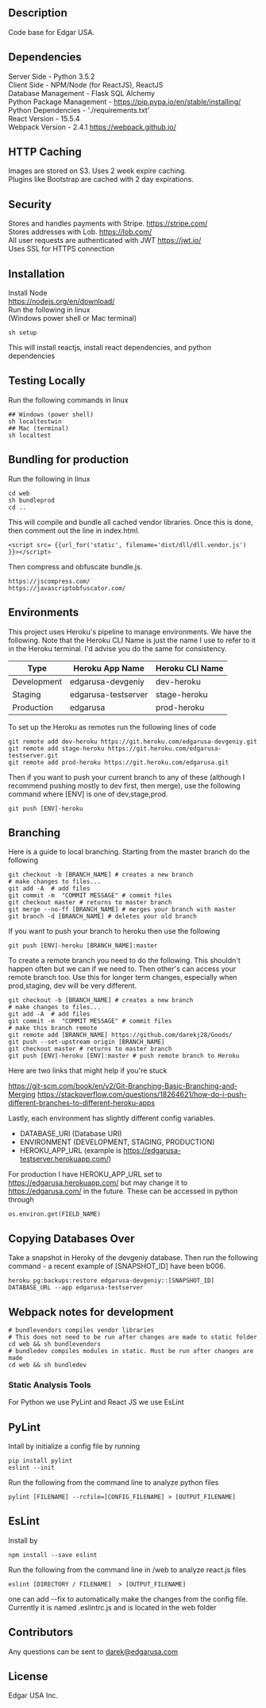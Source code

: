 ## Description
Code base for Edgar USA. 

## Dependencies 
Server Side - Python 3.5.2 <br/>
Client Side - NPM/Node (for ReactJS), ReactJS <br/> 
Database Management - Flask SQL Alchemy <br/>
Python Package Management - https://pip.pypa.io/en/stable/installing/ <br/>
Python Dependencies - './requirements.txt' <br/>
React Version - 15.5.4 <br/>
Webpack Version - 2.4.1 https://webpack.github.io/ <br/>

## HTTP Caching
Images are stored on S3. Uses 2 week expire caching. <br/>
Plugins like Bootstrap are cached with 2 day expirations.


## Security 
Stores and handles payments with Stripe. https://stripe.com/ <br/>
Stores addresses with Lob. https://lob.com/ <br/>
All user requests are authenticated with JWT https://jwt.io/ <br/>
Uses SSL for HTTPS connection <br/>

## Installation
Install Node <br/>
https://nodejs.org/en/download/ <br/>
Run the following in linux  
(Windows power shell or Mac terminal)

```
sh setup
```

This will install reactjs, install react dependencies, and python dependencies

## Testing Locally
Run the following commands in linux 

```
## Windows (power shell)
sh localtestwin
## Mac (terminal)
sh localtest
```

## Bundling for production
Run the following in linux
``` 
cd web
sh bundleprod
cd ..
```
This will compile and bundle all cached vendor libraries.
Once this is done, then comment out the line in index.html. 

```
<script src= {{url_for('static', filename='dist/dll/dll.vendor.js') }}></script>
```

Then compress and obfuscate bundle.js.
```
https://jscompress.com/
https://javascriptobfuscator.com/
```


## Environments
This project uses Heroku's pipeline to manage environments. We have the following. Note that the Heroku CLI Name is just the name I use to refer to it in the Heroku terminal. I'd advise you do the same for consistency.

Type | Heroku App Name | Heroku CLI Name
------------ | ------------ | ------------
Development | edgarusa-devgeniy | dev-heroku
Staging | edgarusa-testserver | stage-heroku
Production | edgarusa | prod-heroku

To set up the Heroku as remotes run the following lines of code 

```
git remote add dev-heroku https://git.heroku.com/edgarusa-devgeniy.git
git remote add stage-heroku https://git.heroku.com/edgarusa-testserver.git
git remote add prod-heroku https://git.heroku.com/edgarusa.git
```

Then if you want to push your current branch to any of these (although I recommend pushing mostly to dev first, then merge), use the following command where [ENV] is one of dev,stage,prod.

```
git push [ENV]-heroku
```

## Branching
Here is a guide to local branching. Starting from the master branch do the following

```
git checkout -b [BRANCH_NAME] # creates a new branch 
# make changes to files...
git add -A  # add files
git commit -m  "COMMIT MESSAGE" # commit files
git checkout master # returns to master branch
git merge --no-ff [BRANCH_NAME] # merges your branch with master
git branch -d [BRANCH_NAME] # deletes your old branch
```

If you want to push your branch to heroku then use the following 

```
git push [ENV]-heroku [BRANCH_NAME]:master
```

To create a remote branch you need to do the following. This shouldn't happen often but we can if we need to. Then other's can access your remote branch too. Use this for longer term changes, especially when prod,staging, dev will be very different.

```
git checkout -b [BRANCH_NAME] # creates a new branch 
# make changes to files...
git add -A  # add files
git commit -m  "COMMIT MESSAGE" # commit files
# make this branch remote
git remote add [BRANCH_NAME] https://github.com/darekj28/Goods/
git push --set-upstream origin [BRANCH_NAME]
git checkout master # returns to master branch
git push [ENV]-heroku [ENV]:master # push remote branch to Heroku
```

Here are two links that might help if you're stuck

https://git-scm.com/book/en/v2/Git-Branching-Basic-Branching-and-Merging
https://stackoverflow.com/questions/18264621/how-do-i-push-different-branches-to-different-heroku-apps

Lastly, each environment has slightly different config variables.

- DATABASE_URI (Database URI)
- ENVIRONMENT (DEVELOPMENT, STAGING, PRODUCTION)
- HEROKU_APP_URL (example is https://edgarusa-testserver.herokuapp.com/) 

For production I have HEROKU_APP_URL set to https://edgarusa.herokuapp.com/ but may change it to https://edgarusa.com/ in the future. These can be accessed in python through 

```
os.environ.get(FIELD_NAME)
```

## Copying Databases Over
Take a snapshot in Heroky of the devgeniy database. Then run the following command - a recent example of [SNAPSHOT_ID] have been b006.

```
heroku pg:backups:restore edgarusa-devgeniy::[SNAPSHOT_ID] DATABASE_URL --app edgarusa-testserver
```


## Webpack notes for development
```
# bundlevendors compiles vendor libraries
# This does not need to be run after changes are made to static folder
cd web && sh bundlevendors
# bundledev compiles modules in static. Must be run after changes are made
cd web && sh bundledev
```


### Static Analysis Tools
For Python we use PyLint and React JS we use EsLint 

## PyLint 
Intall by initialize a config file by running 
```
pip install pylint
eslint --init
```

Run the following from the command line to analyze python files
```
pylint [FILENAME] --rcfile=[CONFIG_FILENAME] > [OUTPUT_FILENAME]
```

## EsLint 
Install by 
```
npm install --save eslint 
```


Run the following from the command line in /web to analyze react.js files
```
eslint [DIRECTORY / FILENAME]  > [OUTPUT_FILENAME]
```
one can add --fix to automatically make the changes from the config file. Currently it is named .eslintrc.js and is located in the web folder 




## Contributors
Any questions can be sent to darek@edgarusa.com

## License
Edgar USA Inc.

